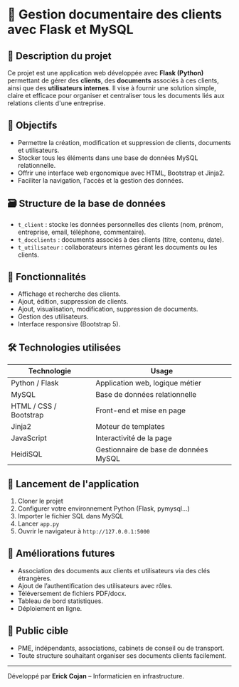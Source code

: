 # 📁 Gestion documentaire des clients avec Flask et MySQL

## 📝 Description du projet

Ce projet est une application web développée avec **Flask (Python)** permettant de gérer des **clients**, des **documents** associés à ces clients, ainsi que des **utilisateurs internes**. Il vise à fournir une solution simple, claire et efficace pour organiser et centraliser tous les documents liés aux relations clients d'une entreprise.

## 🧾 Objectifs

- Permettre la création, modification et suppression de clients, documents et utilisateurs.
- Stocker tous les éléments dans une base de données MySQL relationnelle.
- Offrir une interface web ergonomique avec HTML, Bootstrap et Jinja2.
- Faciliter la navigation, l'accès et la gestion des données.

## 🗃️ Structure de la base de données

- `t_client` : stocke les données personnelles des clients (nom, prénom, entreprise, email, téléphone, commentaire).
- `t_docclients` : documents associés à des clients (titre, contenu, date).
- `t_utilisateur` : collaborateurs internes gérant les documents ou les clients.

## 📂 Fonctionnalités

- Affichage et recherche des clients.
- Ajout, édition, suppression de clients.
- Ajout, visualisation, modification, suppression de documents.
- Gestion des utilisateurs.
- Interface responsive (Bootstrap 5).

## 🛠️ Technologies utilisées

| Technologie | Usage |
|-------------|-------|
| Python / Flask | Application web, logique métier |
| MySQL | Base de données relationnelle |
| HTML / CSS / Bootstrap | Front-end et mise en page |
| Jinja2 | Moteur de templates |
| JavaScript | Interactivité de la page |
| HeidiSQL | Gestionnaire de base de données MySQL |

## 🚀 Lancement de l'application

1. Cloner le projet
2. Configurer votre environnement Python (Flask, pymysql...)
3. Importer le fichier SQL dans MySQL
4. Lancer `app.py`
5. Ouvrir le navigateur à `http://127.0.0.1:5000`

## 🎯 Améliorations futures

- Association des documents aux clients et utilisateurs via des clés étrangères.
- Ajout de l’authentification des utilisateurs avec rôles.
- Téléversement de fichiers PDF/docx.
- Tableau de bord statistiques.
- Déploiement en ligne.

## 👥 Public cible

- PME, indépendants, associations, cabinets de conseil ou de transport.
- Toute structure souhaitant organiser ses documents clients facilement.

---

Développé par **Erick Cojan** – Informaticien en infrastructure.
